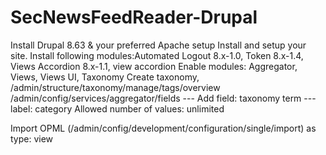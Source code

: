 
# SecNewsFeedReader-Drupal
Install Drupal 8.63 & your preferred Apache setup 
Install and setup your site.
Install following modules:Automated Logout 8.x-1.0, Token 8.x-1.4, Views Accordion 8.x-1.1, view accordion
Enable modules: Aggregator, Views, Views UI, Taxonomy
Create taxonomy, /admin/structure/taxonomy/manage/tags/overview
/admin/config/services/aggregator/fields
--- Add field: taxonomy term
--- label: category
Allowed number of values: unlimited

Import OPML (/admin/config/development/configuration/single/import) as type: view


